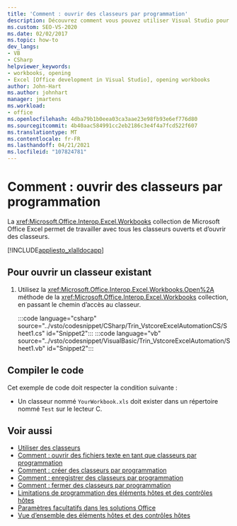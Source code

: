 ```yaml
---
title: 'Comment : ouvrir des classeurs par programmation'
description: Découvrez comment vous pouvez utiliser Visual Studio pour ouvrir par programme un classeur Microsoft Excel ou travailler avec un classeur existant.
ms.custom: SEO-VS-2020
ms.date: 02/02/2017
ms.topic: how-to
dev_langs:
- VB
- CSharp
helpviewer_keywords:
- workbooks, opening
- Excel [Office development in Visual Studio], opening workbooks
author: John-Hart
ms.author: johnhart
manager: jmartens
ms.workload:
- office
ms.openlocfilehash: 4dba79b1b0eea03ca3aae23e98fb93e6ef776d80
ms.sourcegitcommit: 4b40aac584991cc2eb2186c3e4f4a7fcd522f607
ms.translationtype: MT
ms.contentlocale: fr-FR
ms.lasthandoff: 04/21/2021
ms.locfileid: "107824781"
---
```

# <a name="how-to-programmatically-open-workbooks"></a>Comment : ouvrir des classeurs par programmation
  La <xref:Microsoft.Office.Interop.Excel.Workbooks> collection de Microsoft Office Excel permet de travailler avec tous les classeurs ouverts et d’ouvrir des classeurs.

 [!INCLUDE[appliesto_xlalldocapp](../vsto/includes/appliesto-xlalldocapp-md.md)]

## <a name="to-open-an-existing-workbook"></a>Pour ouvrir un classeur existant

1. Utilisez la <xref:Microsoft.Office.Interop.Excel.Workbooks.Open%2A> méthode de la <xref:Microsoft.Office.Interop.Excel.Workbooks> collection, en passant le chemin d’accès au classeur.

     :::code language="csharp" source="../vsto/codesnippet/CSharp/Trin_VstcoreExcelAutomationCS/Sheet1.cs" id="Snippet2":::
     :::code language="vb" source="../vsto/codesnippet/VisualBasic/Trin_VstcoreExcelAutomation/Sheet1.vb" id="Snippet2":::

## <a name="compile-the-code"></a>Compiler le code
 Cet exemple de code doit respecter la condition suivante :

- Un classeur nommé `YourWorkbook.xls` doit exister dans un répertoire nommé `Test` sur le lecteur C.

## <a name="see-also"></a>Voir aussi
- [Utiliser des classeurs](../vsto/working-with-workbooks.md)
- [Comment : ouvrir des fichiers texte en tant que classeurs par programmation](../vsto/how-to-programmatically-open-text-files-as-workbooks.md)
- [Comment : créer des classeurs par programmation](../vsto/how-to-programmatically-create-new-workbooks.md)
- [Comment : enregistrer des classeurs par programmation](../vsto/how-to-programmatically-save-workbooks.md)
- [Comment : fermer des classeurs par programmation](../vsto/how-to-programmatically-close-workbooks.md)
- [Limitations de programmation des éléments hôtes et des contrôles hôtes](../vsto/programmatic-limitations-of-host-items-and-host-controls.md)
- [Paramètres facultatifs dans les solutions Office](../vsto/optional-parameters-in-office-solutions.md)
- [Vue d’ensemble des éléments hôtes et des contrôles hôtes](../vsto/host-items-and-host-controls-overview.md)
